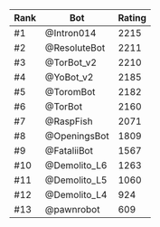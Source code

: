 Rank|Bot|Rating
---|---|---
#1|@Intron014|2215
#2|@ResoluteBot|2211
#3|@TorBot_v2|2210
#4|@YoBot_v2|2185
#5|@ToromBot|2182
#6|@TorBot|2160
#7|@RaspFish|2071
#8|@OpeningsBot|1809
#9|@FataliiBot|1567
#10|@Demolito_L6|1263
#11|@Demolito_L5|1060
#12|@Demolito_L4|924
#13|@pawnrobot|609
